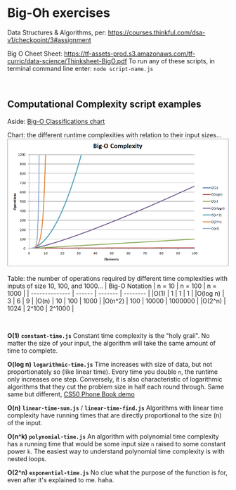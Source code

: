 # Big-Oh exercises

Data Structures & Algorithms, per: https://courses.thinkful.com/dsa-v1/checkpoint/3#assignment

Big O Cheet Sheet: https://tf-assets-prod.s3.amazonaws.com/tf-curric/data-science/Thinksheet-BigO.pdf
To run any of these scripts, in terminal command line enter: `node script-name.js`






<br />

## Computational Complexity script examples

Aside: [Big-O Classifications chart](https://github.com/mariusbanea/web-developers-toolkit/blob/master/algorithms/big-o-notation/big-o-notation-table-for-interviews.pdf)

Chart: the different runtime complexities with relation to their input sizes...
![Big O](./big_o.png)


Table: the number of operations required by different time complexities with inputs of size 10, 100, and 1000...
| Big-O Notation | n = 10 | n = 100 | n = 1000 |
| -------------- | ------ | ------- | -------- |
|O(1)            | 1      |	1	    | 1        |
|O(log n)        | 3	  | 6	    | 9        |
|O(n)	         | 10	  | 100     | 1000     |
|O(n^2)	         | 100	  | 10000	| 1000000  |
|O(2^n)	         | 1024	  | 2^100	| 2^1000   |


<br />

**O(1)** **`constant-time.js`** 
Constant time complexity is the "holy grail". No matter the size of your input, the algorithm will take the same amount of time to complete.

**O(log n)** **`logarithmic-time.js`** 
Time increases with size of data, but not proportionately so (like linear time). Every time you double `n`, the runtime only increases one step. Conversely, it is also characteristic of logarithmic algorithms that they cut the problem size in half each round through. Same same but different, [CS50 Phone Book demo](https://www.youtube.com/watch?v=DSffdCT5Cx4) 

**O(n)** **`linear-time-sum.js`** / **`linear-time-find.js`**
Algorithms with linear time complexity have running times that are directly proportional to the size (n) of the input. 

**O(n^k)** **`polynomial-time.js`**
An algorithm with polynomial time complexity has a running time that would be some input size `n` raised to some constant power `k`. The easiest way to understand polynomial time complexity is with nested loops.

**O(2^n)** **`exponential-time.js`**
No clue what the purpose of the function is for, even after it's explained to me. haha.